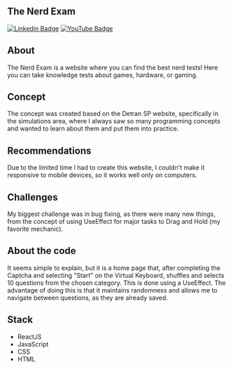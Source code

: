 ## The Nerd Exam
[![Linkedin Badge](https://img.shields.io/badge/Gabriel%20Rodrigues-blue?style=flat-square&logo=Linkedin&logoColor=white)](https://www.linkedin.com/in/gabrielolirod/)
[![YouTube Badge](https://img.shields.io/badge/Gabriel%20de%20Oliveira%20Rodrigues-red?style=flat-square&logo=YouTube)](https://www.youtube.com/channel/UCzvn5ZUBETUFRwwL6pgUoWQ)

## About
The Nerd Exam is a website where you can find the best nerd tests!
Here you can take knowledge tests about games, hardware, or gaming.

## Concept
The concept was created based on the Detran SP website, specifically in the simulations area, where I always saw so many programming concepts and wanted to learn about them and put them into practice.

## Recommendations
Due to the limited time I had to create this website, I couldn't make it responsive to mobile devices, so it works well only on computers.

## Challenges
My biggest challenge was in bug fixing, as there were many new things, from the concept of using UseEffect for major tasks to Drag and Hold (my favorite mechanic).

## About the code
It seems simple to explain, but it is a home page that, after completing the Captcha and selecting "Start" on the Virtual Keyboard, shuffles and selects 10 questions from the chosen category. This is done using a UseEffect. The advantage of doing this is that it maintains randomness and allows me to navigate between questions, as they are already saved.

## Stack
* ReactJS
* JavaScript
* CSS
* HTML
